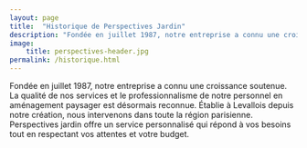```yaml
---
layout: page
title:  "Historique de Perspectives Jardin"
description: "Fondée en juillet 1987, notre entreprise a connu une croissance soutenue."
image:
    title: perspectives-header.jpg
permalink: /historique.html    
---
```

Fondée en juillet 1987, notre entreprise a connu une croissance soutenue. La qualité de nos services et le professionnalisme de notre personnel en aménagement paysager est désormais reconnue. Établie à Levallois depuis notre création, nous intervenons dans toute la région parisienne. Perspectives jardin offre un service personnalisé qui répond à vos besoins tout en respectant vos attentes et votre budget.
